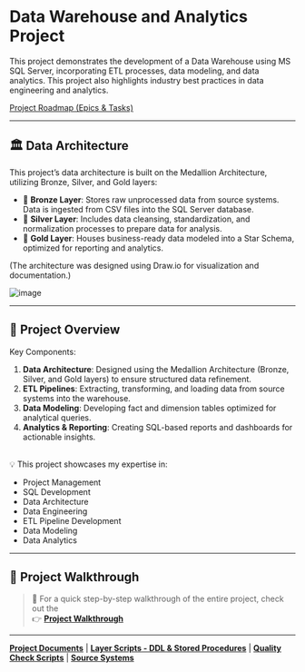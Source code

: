 # Data Warehouse and Analytics Project
This project demonstrates the development of a Data Warehouse using MS SQL Server, incorporating ETL processes, data modeling, and data analytics. This project also highlights industry best practices in data engineering and analytics.  



[Project Roadmap (Epics & Tasks)](https://www.notion.so/Data-Warehouse-Project-1c1ede7b016a80c9bee9faa1763beaec?pvs=4)

---
## 🏛️ Data Architecture
This project’s data architecture is built on the Medallion Architecture, utilizing Bronze, Silver, and Gold layers: 
- 🥉 **Bronze Layer**: Stores raw unprocessed data from source systems. Data is ingested from CSV files into the SQL Server database.
- 🥈 **Silver Layer**: Includes data cleansing, standardization, and normalization processes to prepare data for analysis.
- 🥇 **Gold Layer**: Houses business-ready data modeled into a Star Schema, optimized for reporting and analytics.

(The architecture was designed using Draw.io for visualization and documentation.) 

![image](https://github.com/user-attachments/assets/6b34206f-19b4-4e56-96b9-a309ee212b6f)


---
## 📌 Project Overview
Key Components:
1. **Data Architecture**: Designed using the Medallion Architecture (Bronze, Silver, and Gold layers) to ensure structured data refinement.
2. **ETL Pipelines**: Extracting, transforming, and loading data from source systems into the warehouse.
3. **Data Modeling**: Developing fact and dimension tables optimized for analytical queries.
4. **Analytics & Reporting**: Creating SQL-based reports and dashboards for actionable insights.
<br><br> 

💡 This project showcases my expertise in:
- Project Management
- SQL Development
- Data Architecture
- Data Engineering
- ETL Pipeline Development
- Data Modeling
- Data Analytics

---
## 👀 Project Walkthrough

> 📌 For a quick step-by-step walkthrough of the entire project, check out the  
> 👉 [**Project Walkthrough**](https://github.com/syedshamael1999/SQL-Data-Warehouse-Project/blob/main/docs/project_walkthrough.md)
---
[**Project Documents**](https://github.com/syedshamael1999/SQL-Data-Warehouse-Project/tree/main/docs) | [**Layer Scripts - DDL & Stored Procedures**](https://github.com/syedshamael1999/SQL-Data-Warehouse-Project/tree/main/scripts) | [**Quality Check Scripts**](https://github.com/syedshamael1999/SQL-Data-Warehouse-Project/tree/main/tests) | [**Source Systems**](https://github.com/syedshamael1999/SQL-Data-Warehouse-Project/tree/main/datasets)





